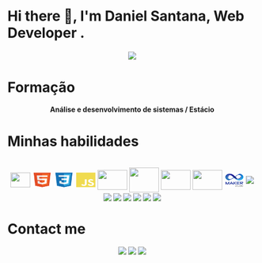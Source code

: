 # Hi there 👋, I'm Daniel Santana, Web Developer .

<p align="center"><img align="center" src="https://github-readme-stats.vercel.app/api/top-langs/?username=danibex&layout=compact&theme=dracula" /></p>


# Formação
 
<p align="center"><b>Análise e desenvolvimento de sistemas / Estácio</b></p> 

# Minhas habilidades
<div align="center"><br>
   <img height="30" align="center" width="40" src="https://cdn.jsdelivr.net/gh/devicons/devicon/icons/linux/linux-original.svg" />
   <img height="30" align="center" width="40" src="https://raw.githubusercontent.com/devicons/devicon/master/icons/html5/html5-original.svg">
   <img height="30" align="center" width="40" src="https://raw.githubusercontent.com/devicons/devicon/master/icons/css3/css3-original.svg">
   <img height="30" align="center" width="40" src="https://raw.githubusercontent.com/devicons/devicon/master/icons/javascript/javascript-plain.svg">
   <img height="40" align="center" width="60" src="https://danibex.github.io/portifolio/img/stacks/nodejs.png">
  <img height="50" align="center" width="60" src="https://cdn.jsdelivr.net/gh/devicons/devicon/icons/mysql/mysql-original-wordmark.svg" />
   <img height="40" align="center" width="60" src="https://img.icons8.com/color/344/git.png">
   <img height="40" align="center" width="60" src="https://img.icons8.com/ios-filled/344/github.png">
  <img height="30" align="center" width="40" src="https://raw.githubusercontent.com/danibex/danibex/main/img/imagem-site-tecnologias-300x257.png">
 <img max-height="auto" align="center" width="40" src="https://danibex.github.io/portifolio/img/stacks/gulp.png">
 <img max-height="auto" align="center" width="40" src="https://danibex.github.io/portifolio/img/stacks/webpack.png">
 <img max-height="auto" align="center" width="40" src="https://danibex.github.io/portifolio/img/stacks/jquery.png">
 <img max-height="auto" align="center" width="40" src="https://danibex.github.io/portifolio/img/stacks/react.png">
 <img max-height="auto" align="center" width="40" src="https://danibex.github.io/portifolio/img/stacks/bootstrap.png">
 <img max-height="auto" align="center" width="40" src="https://danibex.github.io/portifolio/img/stacks/Tailwind.png">
 <img max-height="auto" align="center" width="40" src="https://danibex.github.io/portifolio/img/stacks/Typescript.png">
</div>


 
# Contact me

<p align="center">
    <a href = "mailto:danielivam96@gmail.com"><img src="https://img.icons8.com/external-kiranshastry-lineal-color-kiranshastry/64/000000/external-email-advertising-kiranshastry-lineal-color-kiranshastry-7.png"/></a>
   <a href="https://www.linkedin.com/in/daniel-santana-dev/" target="_blank"><img src="https://img.icons8.com/color/48/000000/linkedin-circled--v5.png"/></a>
 <a href="https://api.whatsapp.com/send?phone=5571986384879&text=Vim%20pelo%20git." target="_blank"><img src="https://img.icons8.com/color/48/000000/whatsapp--v6.png"/></a>
</p>
 
